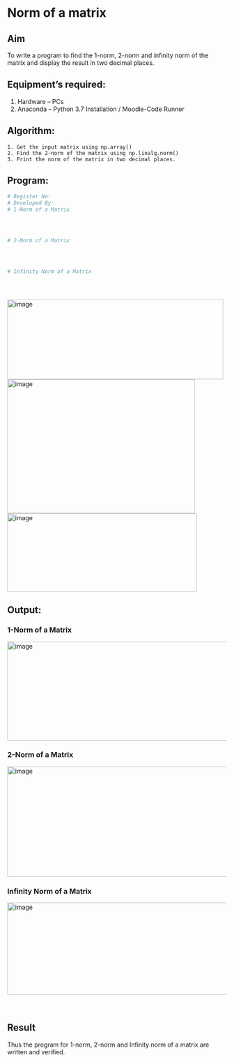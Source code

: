 # Norm of a matrix
## Aim
To write a program to find the 1-norm, 2-norm and infinity norm of the matrix and display the result in two decimal places.
## Equipment’s required:
1.	Hardware – PCs
2.	Anaconda – Python 3.7 Installation / Moodle-Code Runner
## Algorithm:
	1. Get the input matrix using np.array()   
    2. Find the 2-norm of the matrix using np.linalg.norm()
	3. Print the norm of the matrix in two decimal places.
## Program:
```Python
# Register No:
# Developed By:
# 1-Norm of a Matrix




# 2-Norm of a Matrix




# Infinity Norm of a Matrix





```
<img width="496" height="183" alt="image" src="https://github.com/user-attachments/assets/92cf6478-5aa5-4539-9e15-1b6f72621796" />
<img width="431" height="307" alt="image" src="https://github.com/user-attachments/assets/768f8a31-3910-4a19-abc3-07eae525e31b" />
<img width="435" height="180" alt="image" src="https://github.com/user-attachments/assets/51e1059d-5001-4977-9b66-30e62305250d" />


## Output:
### 1-Norm of a Matrix
<img width="695" height="227" alt="image" src="https://github.com/user-attachments/assets/24e578c9-76b4-4add-9621-3abaccd2bac0" />


### 2-Norm of a Matrix
<img width="528" height="253" alt="image" src="https://github.com/user-attachments/assets/b714ec4e-aa6b-48c4-b89c-5a475586990a" />


### Infinity Norm of a Matrix
<img width="627" height="211" alt="image" src="https://github.com/user-attachments/assets/9ef39644-cfcd-4299-b0c9-55f15b3550ad" />

<br>
<br>
<br>

## Result
Thus the program for 1-norm, 2-norm and Infinity norm of a matrix are written and verified.
